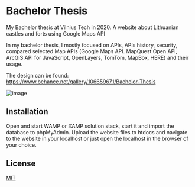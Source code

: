 # Bachelor Thesis
My Bachelor thesis at Vilnius Tech in 2020. A website about Lithuanian castles and forts using Google Maps API

In my bachelor thesis, I mostly focused on APIs, APIs history, security, compared selected Map APIs (Google Maps API. MapQuest Open API, ArcGIS API for JavaScript, OpenLayers, TomTom, MapBox, HERE) and their usage.

The design can be found: https://www.behance.net/gallery/106659671/Bachelor-Thesis 

![image](https://github.com/esabaliauskaite/bachelorthesis/assets/59394960/31756b8b-824a-4caf-9874-43789802cd69)

## Installation
Open and start WAMP or XAMP solution stack, start it and import the database to phpMyAdmin. Upload the website files to htdocs and navigate to the website in your localhost or just open the localhost in the browser of your choice.

## License
[MIT](https://choosealicense.com/licenses/mit/)
